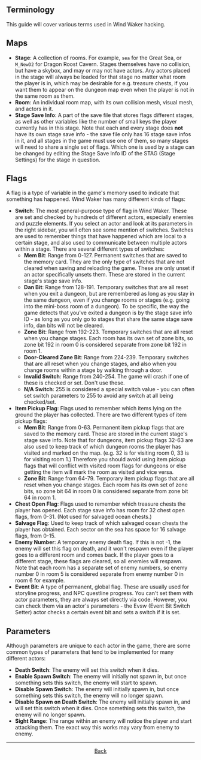 ## Terminology
This guide will cover various terms used in Wind Waker hacking.

## Maps

* **Stage**: A collection of rooms. For example, `sea` for the Great Sea, or `M_NewD2` for Dragon Roost Cavern. Stages themselves have no collision, but have a skybox, and may or may not have actors. Any actors placed in the stage will always be loaded for that stage no matter what room the player is in, which may be desirable for e.g. treasure chests, if you want them to appear on the dungeon map even when the player is not in the same room as them.
* **Room**: An individual room map, with its own collision mesh, visual mesh, and actors in it.
* **Stage Save Info**: A part of the save file that stores flags different stages, as well as other variables like the number of small keys the player currently has in this stage. Note that each and every stage does **not** have its own stage save info - the save file only has 16 stage save infos in it, and all stages in the game must use one of them, so many stages will need to share a single set of flags. Which one is used by a stage can be changed by editing the Stage Save Info ID of the STAG (Stage Settings) for the stage in question.

## Flags

A flag is a type of variable in the game's memory used to indicate that something has happened. Wind Waker has many different kinds of flags:

* **Switch**: The most general-purpose type of flag in Wind Waker. These are set and checked by hundreds of different actors, especially enemies and puzzle elements. If you select an actor and look at its parameters in the right sidebar, you will often see some mention of switches. Switches are used to remember things that have happened which are local to a certain stage, and also used to communicate between multiple actors within a stage. There are several different types of switches:
  * **Mem Bit**: Range from 0-127. Permanent switches that are saved to the memory card. They are the only type of switches that are not cleared when saving and reloading the game. These are only unset if an actor specifically unsets them. These are stored in the current stage's stage save info.
  * **Dan Bit**: Range from 128-191. Temporary switches that are all reset when you exit a dungeon, but are remembered as long as you stay in the same dungeon, even if you change rooms or stages (e.g. going into the mini-boss room of a dungeon). To be specific, the way the game detects that you've exited a dungeon is by the stage save info ID - as long as you only go to stages that share the same stage save info, dan bits will not be cleared.
  * **Zone Bit**: Range from 192-223. Temporary switches that are all reset when you change stages. Each room has its own set of zone bits, so zone bit 192 in room 0 is considered separate from zone bit 192 in room 1.
  * **Door-Cleared Zone Bit**: Range from 224-239. Temporary switches that are all reset when you change stages, and also when you change rooms within a stage by walking through a door.
  * **Invalid Switch**: Range from 240-254. The game will crash if one of these is checked or set. Don't use these.
  * **N/A Switch**: 255 is considered a special switch value - you can often set switch parameters to 255 to avoid any switch at all being checked/set.
* **Item Pickup Flag**: Flags used to remember which items lying on the ground the player has collected. There are two different types of item pickup flags:
  * **Mem Bit**: Range from 0-63. Permanent item pickup flags that are saved to the memory card. These are stored in the current stage's stage save info. Note that for dungeons, item pickup flags 32-63 are also used to keep track of which dungeon rooms the player has visited and marked on the map. (e.g. 32 is for visiting room 0, 33 is for visiting room 1.) Therefore you should avoid using item pickup flags that will conflict with visited room flags for dungeons or else getting the item will mark the room as visited and vice versa.
  * **Zone Bit**: Range from 64-79. Temporary item pickup flags that are all reset when you change stages. Each room has its own set of zone bits, so zone bit 64 in room 0 is considered separate from zone bit 64 in room 1.
* **Chest Open Flag**: Flags used to remember which treasure chests the player has opened. Each stage save info has room for 32 chest open flags, from 0-31. (Not used for salvaged ocean chests.)
* **Salvage Flag**: Used to keep track of which salvaged ocean chests the player has obtained. Each sector on the sea has space for 16 salvage flags, from 0-15.
* **Enemy Number**: A temporary enemy death flag. If this is not -1, the enemy will set this flag on death, and it won't respawn even if the player goes to a different room and comes back. If the player goes to a different stage, these flags are cleared, so all enemies will respawn. Note that each room has a separate set of enemy numbers, so enemy number 0 in room 5 is considered separate from enemy number 0 in room 6 for example.
* **Event Bit**: A type of permanent, global flag. These are usually used for storyline progress, and NPC questline progress. You can't set them with actor parameters, they are always set directly via code. However, you can check them via an actor's parameters - the Evsw (Event Bit Switch Setter) actor checks a certain event bit and sets a switch if it is set.

## Parameters

Although parameters are unique to each actor in the game, there are some common types of parameters that tend to be implemented for many different actors:

* **Death Switch**: The enemy will set this switch when it dies.
* **Enable Spawn Switch**: The enemy will initially not spawn in, but once something sets this switch, the enemy will start to spawn.
* **Disable Spawn Switch**: The enemy will initially spawn in, but once something sets this switch, the enemy will no longer spawn.
* **Disable Spawn on Death Switch**: The enemy will initially spawn in, and will set this switch when it dies. Once something sets this switch, the enemy will no longer spawn.
* **Sight Range**: The range within an enemy will notice the player and start attacking them. The exact way this works may vary from enemy to enemy.

<hr>
<p align="center">
  <a href="../tutorials.html">Back</a>
</p>
